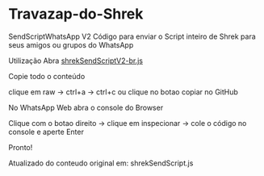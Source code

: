 # Travazap-do-Shrek

SendScriptWhatsApp V2
Código para enviar o Script inteiro de Shrek para seus amigos ou grupos do WhatsApp

Utilização
Abra [shrekSendScriptV2-br.js](https://github.com/Marcio-Melo/Travazap-do-Shrek/blob/main/SendScriptWhatsAppV2-Shrek-PT-BR.js)

Copie todo o conteúdo

clique em raw -> ctrl+a -> ctrl+c ou clique no botao copiar no GitHub

No WhatsApp Web abra o console do Browser

Clique com o botao direito -> clique em inspecionar -> cole o código no console e aperte Enter

Pronto!

Atualizado do conteudo original em: shrekSendScript.js
